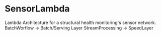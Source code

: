 # SensorLambda
Lambda Architecture for a structural health monitoring's sensor network.
BatchWorflow -> Batch/Serving Layer
StreamProcessing -> SpeedLayer
